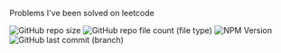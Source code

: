 Problems I've been solved on leetcode

 ![GitHub repo size](https://img.shields.io/github/repo-size/BaraSedih11/LeetCode) ![GitHub repo file count (file type)](https://img.shields.io/github/directory-file-count/BaraSedih11/LeetCode) ![NPM Version](https://img.shields.io/npm/v/npm) ![GitHub last commit (branch)](https://img.shields.io/github/last-commit/BaraSedih11/LeetCode/main)

